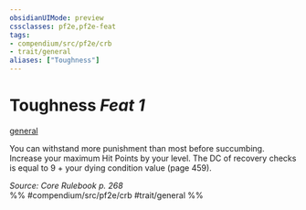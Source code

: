 ```yaml
---
obsidianUIMode: preview
cssclasses: pf2e,pf2e-feat
tags:
- compendium/src/pf2e/crb
- trait/general
aliases: ["Toughness"]
---
```

# Toughness  *Feat 1*  
[general](rules/traits/general.md "General Feat Trait")  


You can withstand more punishment than most before succumbing. Increase your maximum Hit Points by your level. The DC of recovery checks is equal to 9 + your dying condition value (page 459).

*Source: Core Rulebook p. 268*  
%% #compendium/src/pf2e/crb #trait/general %%